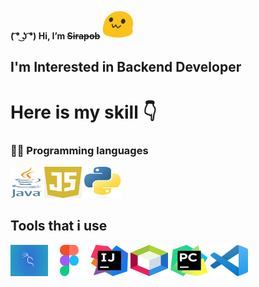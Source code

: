 **( ͡° ͜ʖ ͡°) Hi,  I’m ~~Sirapob~~**
<span> 
  <img src="image.gif" height="50px" width="50px">
</span>

## I'm Interested in Backend Developer 

<h1>Here is my skill 👇</h1>

###  👨‍💻  Programming languages

<p align ="left">
<img src="Programming Language/java.png" alt="Java" height="50" width="50" />
<img src="Programming Language/js.png" alt="js" height="50" width="60" />
<img src="Programming Language/python.png" alt="python" height="50" width="60" />
</p>

## Tools that i use

<p align ="left">
<img src="Tools/Kali.jpg" alt="kali" height="50" width="60" />
<img src="Tools/figma.png" alt="js" height="50" width="60" />
<img src="Tools/ij.png" alt="ij" height="50" width="60" />
<img src="Tools/netbean.png" alt="netbeans" height="50" width="60" />
<img src="Tools/pc.png" alt="pc" height="50" width="60" />
<img src="Tools/vs.png" alt="vs" height="50" width="60" />
</p>






